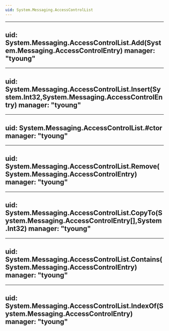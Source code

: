 ```yaml
---
uid: System.Messaging.AccessControlList
---
```


---
uid: System.Messaging.AccessControlList.Add(System.Messaging.AccessControlEntry)
manager: "tyoung"
---

---
uid: System.Messaging.AccessControlList.Insert(System.Int32,System.Messaging.AccessControlEntry)
manager: "tyoung"
---

---
uid: System.Messaging.AccessControlList.#ctor
manager: "tyoung"
---

---
uid: System.Messaging.AccessControlList.Remove(System.Messaging.AccessControlEntry)
manager: "tyoung"
---

---
uid: System.Messaging.AccessControlList.CopyTo(System.Messaging.AccessControlEntry[],System.Int32)
manager: "tyoung"
---

---
uid: System.Messaging.AccessControlList.Contains(System.Messaging.AccessControlEntry)
manager: "tyoung"
---

---
uid: System.Messaging.AccessControlList.IndexOf(System.Messaging.AccessControlEntry)
manager: "tyoung"
---
